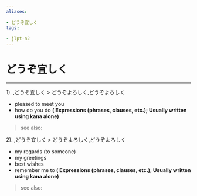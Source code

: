 ```yaml
---
aliases:
    
- どうぞ宜しく
tags:
    
- jlpt-n2
---
```


# どうぞ宜しく
---
1).
,どうぞ宜しく > どうぞよろしく,どうぞよろしく

- pleased to meet you
- how do you do
**( Expressions (phrases, clauses, etc.); Usually written using kana alone)**
> see also: 
            
2).
,どうぞ宜しく > どうぞよろしく,どうぞよろしく

- my regards (to someone)
- my greetings
- best wishes
- remember me to
**( Expressions (phrases, clauses, etc.); Usually written using kana alone)**
> see also: 
            